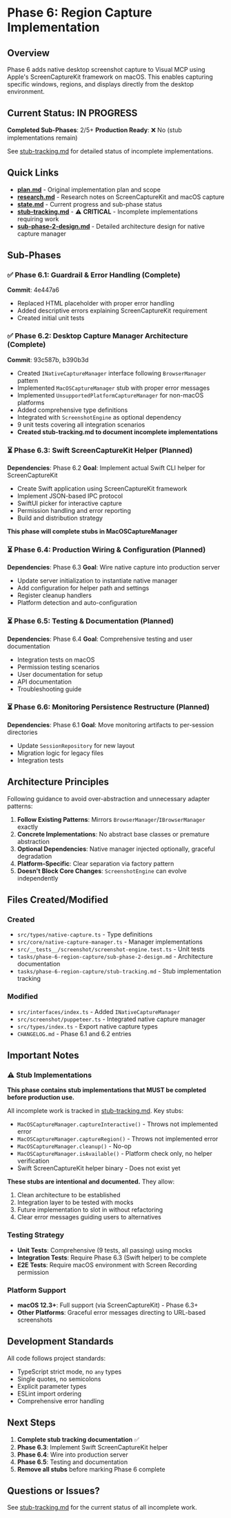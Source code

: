 # Phase 6: Region Capture Implementation

## Overview

Phase 6 adds native desktop screenshot capture to Visual MCP using Apple's ScreenCaptureKit framework on macOS. This enables capturing specific windows, regions, and displays directly from the desktop environment.

## Current Status: IN PROGRESS

**Completed Sub-Phases**: 2/5+
**Production Ready**: ❌ No (stub implementations remain)

See [stub-tracking.md](./stub-tracking.md) for detailed status of incomplete implementations.

## Quick Links

- **[plan.md](./plan.md)** - Original implementation plan and scope
- **[research.md](./research.md)** - Research notes on ScreenCaptureKit and macOS capture
- **[state.md](./state.md)** - Current progress and sub-phase status
- **[stub-tracking.md](./stub-tracking.md)** - ⚠️ **CRITICAL** - Incomplete implementations requiring work
- **[sub-phase-2-design.md](./sub-phase-2-design.md)** - Detailed architecture design for native capture manager

## Sub-Phases

### ✅ Phase 6.1: Guardrail & Error Handling (Complete)
**Commit**: 4e447a6
- Replaced HTML placeholder with proper error handling
- Added descriptive errors explaining ScreenCaptureKit requirement
- Created initial unit tests

### ✅ Phase 6.2: Desktop Capture Manager Architecture (Complete)
**Commit**: 93c587b, b390b3d
- Created `INativeCaptureManager` interface following `BrowserManager` pattern
- Implemented `MacOSCaptureManager` stub with proper error messages
- Implemented `UnsupportedPlatformCaptureManager` for non-macOS platforms
- Added comprehensive type definitions
- Integrated with `ScreenshotEngine` as optional dependency
- 9 unit tests covering all integration scenarios
- **Created stub-tracking.md to document incomplete implementations**

### ⏳ Phase 6.3: Swift ScreenCaptureKit Helper (Planned)
**Dependencies**: Phase 6.2
**Goal**: Implement actual Swift CLI helper for ScreenCaptureKit
- Create Swift application using ScreenCaptureKit framework
- Implement JSON-based IPC protocol
- SwiftUI picker for interactive capture
- Permission handling and error reporting
- Build and distribution strategy

**This phase will complete stubs in MacOSCaptureManager**

### ⏳ Phase 6.4: Production Wiring & Configuration (Planned)
**Dependencies**: Phase 6.3
**Goal**: Wire native capture into production server
- Update server initialization to instantiate native manager
- Add configuration for helper path and settings
- Register cleanup handlers
- Platform detection and auto-configuration

### ⏳ Phase 6.5: Testing & Documentation (Planned)
**Dependencies**: Phase 6.4
**Goal**: Comprehensive testing and user documentation
- Integration tests on macOS
- Permission testing scenarios
- User documentation for setup
- API documentation
- Troubleshooting guide

### ⏳ Phase 6.6: Monitoring Persistence Restructure (Planned)
**Dependencies**: Phase 6.1
**Goal**: Move monitoring artifacts to per-session directories
- Update `SessionRepository` for new layout
- Migration logic for legacy files
- Integration tests

## Architecture Principles

Following guidance to avoid over-abstraction and unnecessary adapter patterns:

1. **Follow Existing Patterns**: Mirrors `BrowserManager`/`IBrowserManager` exactly
2. **Concrete Implementations**: No abstract base classes or premature abstraction
3. **Optional Dependencies**: Native manager injected optionally, graceful degradation
4. **Platform-Specific**: Clear separation via factory pattern
5. **Doesn't Block Core Changes**: `ScreenshotEngine` can evolve independently

## Files Created/Modified

### Created
- `src/types/native-capture.ts` - Type definitions
- `src/core/native-capture-manager.ts` - Manager implementations
- `src/__tests__/screenshot/screenshot-engine.test.ts` - Unit tests
- `tasks/phase-6-region-capture/sub-phase-2-design.md` - Architecture documentation
- `tasks/phase-6-region-capture/stub-tracking.md` - Stub implementation tracking

### Modified
- `src/interfaces/index.ts` - Added `INativeCaptureManager`
- `src/screenshot/puppeteer.ts` - Integrated native capture manager
- `src/types/index.ts` - Export native capture types
- `CHANGELOG.md` - Phase 6.1 and 6.2 entries

## Important Notes

### ⚠️ Stub Implementations

**This phase contains stub implementations that MUST be completed before production use.**

All incomplete work is tracked in [stub-tracking.md](./stub-tracking.md). Key stubs:
- `MacOSCaptureManager.captureInteractive()` - Throws not implemented error
- `MacOSCaptureManager.captureRegion()` - Throws not implemented error
- `MacOSCaptureManager.cleanup()` - No-op
- `MacOSCaptureManager.isAvailable()` - Platform check only, no helper verification
- Swift ScreenCaptureKit helper binary - Does not exist yet

**These stubs are intentional and documented.** They allow:
1. Clean architecture to be established
2. Integration layer to be tested with mocks
3. Future implementation to slot in without refactoring
4. Clear error messages guiding users to alternatives

### Testing Strategy

- **Unit Tests**: Comprehensive (9 tests, all passing) using mocks
- **Integration Tests**: Require Phase 6.3 (Swift helper) to be complete
- **E2E Tests**: Require macOS environment with Screen Recording permission

### Platform Support

- **macOS 12.3+**: Full support (via ScreenCaptureKit) - Phase 6.3+
- **Other Platforms**: Graceful error messages directing to URL-based screenshots

## Development Standards

All code follows project standards:
- TypeScript strict mode, no `any` types
- Single quotes, no semicolons
- Explicit parameter types
- ESLint import ordering
- Comprehensive error handling

## Next Steps

1. **Complete stub tracking documentation** ✅
2. **Phase 6.3**: Implement Swift ScreenCaptureKit helper
3. **Phase 6.4**: Wire into production server
4. **Phase 6.5**: Testing and documentation
5. **Remove all stubs** before marking Phase 6 complete

## Questions or Issues?

See [stub-tracking.md](./stub-tracking.md) for the current status of all incomplete work.
